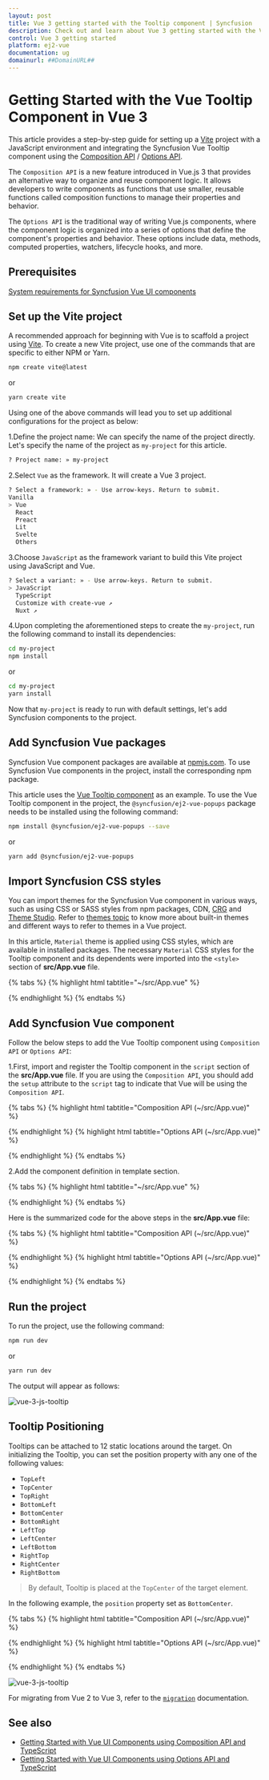 ```yaml
---
layout: post
title: Vue 3 getting started with the Tooltip component | Syncfusion
description: Check out and learn about Vue 3 getting started with the Vue Tooltip component of Syncfusion Essential JS 2 and more details.
control: Vue 3 getting started
platform: ej2-vue
documentation: ug
domainurl: ##DomainURL##
---
```


# Getting Started with the Vue Tooltip Component in Vue 3

This article provides a step-by-step guide for setting up a [Vite](https://vitejs.dev/) project with a JavaScript environment and integrating the Syncfusion Vue Tooltip component using the [Composition API](https://vuejs.org/guide/introduction.html#composition-api) / [Options API](https://vuejs.org/guide/introduction.html#options-api).

The `Composition API` is a new feature introduced in Vue.js 3 that provides an alternative way to organize and reuse component logic. It allows developers to write components as functions that use smaller, reusable functions called composition functions to manage their properties and behavior.

The `Options API` is the traditional way of writing Vue.js components, where the component logic is organized into a series of options that define the component's properties and behavior. These options include data, methods, computed properties, watchers, lifecycle hooks, and more.

## Prerequisites

[System requirements for Syncfusion Vue UI components](https://ej2.syncfusion.com/vue/documentation/system-requirements/)

## Set up the Vite project

A recommended approach for beginning with Vue is to scaffold a project using [Vite](https://vitejs.dev/). To create a new Vite project, use one of the commands that are specific to either NPM or Yarn.

```bash
npm create vite@latest
```

or

```bash
yarn create vite
```

Using one of the above commands will lead you to set up additional configurations for the project as below:

1.Define the project name: We can specify the name of the project directly. Let's specify the name of the project as `my-project` for this article.

```bash
? Project name: » my-project
```

2.Select `Vue` as the framework. It will create a Vue 3 project.

```bash
? Select a framework: » - Use arrow-keys. Return to submit.
Vanilla
> Vue
  React
  Preact
  Lit
  Svelte
  Others
```

3.Choose `JavaScript` as the framework variant to build this Vite project using JavaScript and Vue.

```bash
? Select a variant: » - Use arrow-keys. Return to submit.
> JavaScript
  TypeScript
  Customize with create-vue ↗
  Nuxt ↗
```

4.Upon completing the aforementioned steps to create the `my-project`, run the following command to install its dependencies:

```bash
cd my-project
npm install
```

or

```bash
cd my-project
yarn install
```

Now that `my-project` is ready to run with default settings, let's add Syncfusion components to the project.

## Add Syncfusion Vue packages

Syncfusion Vue component packages are available at [npmjs.com](https://www.npmjs.com/search?q=ej2-vue). To use Syncfusion Vue components in the project, install the corresponding npm package.

This article uses the [Vue Tooltip component](https://www.syncfusion.com/vue-components/vue-tooltip) as an example. To use the Vue Tooltip component in the project, the `@syncfusion/ej2-vue-popups` package needs to be installed using the following command:

```bash
npm install @syncfusion/ej2-vue-popups --save
```

or

```bash
yarn add @syncfusion/ej2-vue-popups
```

## Import Syncfusion CSS styles

You can import themes for the Syncfusion Vue component in various ways, such as using CSS or SASS styles from npm packages, CDN, [CRG](https://ej2.syncfusion.com/javascript/documentation/common/custom-resource-generator/) and [Theme Studio](https://ej2.syncfusion.com/vue/documentation/appearance/theme-studio/). Refer to [themes topic](https://ej2.syncfusion.com/vue/documentation/appearance/theme/) to know more about built-in themes and different ways to refer to themes in a Vue project.

In this article, `Material` theme is applied using CSS styles, which are available in installed packages. The necessary `Material` CSS styles for the Tooltip component and its dependents were imported into the `<style>` section of **src/App.vue** file.

{% tabs %}
{% highlight html tabtitle="~/src/App.vue" %}

<style>
  @import "../node_modules/@syncfusion/ej2-base/styles/material.css";
  @import "../node_modules/@syncfusion/ej2-vue-popups/styles/material.css";
</style>

{% endhighlight %}
{% endtabs %}

## Add Syncfusion Vue component

Follow the below steps to add the Vue Tooltip component using `Composition API` or `Options API`:

1.First, import and register the Tooltip component in the `script` section of the **src/App.vue** file. If you are using the `Composition API`, you should add the `setup` attribute to the `script` tag to indicate that Vue will be using the `Composition API`.

{% tabs %}
{% highlight html tabtitle="Composition API (~/src/App.vue)" %}

<script setup>
  import { TooltipComponent as EjsTooltip  } from "@syncfusion/ej2-vue-popups";
</script>

{% endhighlight %}
{% highlight html tabtitle="Options API (~/src/App.vue)" %}

<script>
import { TooltipComponent  } from "@syncfusion/ej2-vue-popups";
//Component registration
export default {
  name: "App",
  components: {
    "ejs-tooltip": TooltipComponent
  }
}
</script>

{% endhighlight %}
{% endtabs %}
   
2.Add the component definition in template section.

{% tabs %}
{% highlight html tabtitle="~/src/App.vue" %}

<template>
  <ejs-tooltip content='Tooltip content' >
    <span>Show Tooltip</span>
  </ejs-tooltip>
 </template>

{% endhighlight %}
{% endtabs %}

Here is the summarized code for the above steps in the **src/App.vue** file:

{% tabs %}
{% highlight html tabtitle="Composition API (~/src/App.vue)" %}

<template>
  <div id="app">
    <ejs-tooltip content='Tooltip content' target="#target">
        <div style="display: inline-block; position: relative; left: 50%;top: 100px;transform: translateX(-50%);">
          <button id='target' class="e-control e-btn e-lib">Show Tooltip</button>
      </div>
    </ejs-tooltip>
  </div>
</template>

<script setup>
  import { TooltipComponent as EjsTooltip  } from "@syncfusion/ej2-vue-popups";
</script>

<style>
  @import "../node_modules/@syncfusion/ej2-base/styles/material.css";
  @import "../node_modules/@syncfusion/ej2-buttons/styles/material.css";
  @import "../node_modules/@syncfusion/ej2-vue-popups/styles/material.css";
</style>

{% endhighlight %}
{% highlight html tabtitle="Options API (~/src/App.vue)" %}

<template>
  <div id="app">
    <ejs-tooltip content='Tooltip content' target="#target">
        <div style="display: inline-block; position: relative; left: 50%;top: 100px;transform: translateX(-50%);">
          <button id='target' class="e-control e-btn e-lib">Show Tooltip</button>
      </div>
    </ejs-tooltip>
  </div>
</template>

<script>
import { TooltipComponent  } from "@syncfusion/ej2-vue-popups";
//Component registration
export default {
  name: "App",
  components: {
    "ejs-tooltip": TooltipComponent
  },
  data() {
    return {
    };
  },
}
</script>

<style>
  @import "../node_modules/@syncfusion/ej2-base/styles/material.css";
  @import "../node_modules/@syncfusion/ej2-buttons/styles/material.css";
  @import "../node_modules/@syncfusion/ej2-vue-popups/styles/material.css";
 </style>

{% endhighlight %}
{% endtabs %}

## Run the project

To run the project, use the following command:

```bash
npm run dev
```

or

```bash
yarn run dev
```

The output will appear as follows:

![vue-3-js-tooltip](./images/tooltip.PNG)

## Tooltip Positioning

Tooltips can be attached to 12 static locations around the target.
On initializing the Tooltip, you can set the position property with any one of the following values:

* `TopLeft`
* `TopCenter`
* `TopRight`
* `BottomLeft`
* `BottomCenter`
* `BottomRight`
* `LeftTop`
* `LeftCenter`
* `LeftBottom`
* `RightTop`
* `RightCenter`
* `RightBottom`

> By default, Tooltip is placed at the `TopCenter` of the target element.

In the following example, the `position` property set as `BottomCenter`.

{% tabs %}
{% highlight html tabtitle="Composition API (~/src/App.vue)" %}

<template>
  <div id="app">
    <ejs-tooltip content="Tooltip content" :position='position' target="#tooltip">
      <div id='container'>
          <ejs-button id="tooltip">Show tooltip</ejs-button>
      </div>
    </ejs-tooltip>
  </div>
</template>

<script setup>
  import { TooltipComponent as EjsTooltip  } from "@syncfusion/ej2-vue-popups";
  import { ButtonComponent as EjsButton } from '@syncfusion/ej2-vue-buttons';

  const position = 'BottomCenter';
</script>

<style>
  @import "../node_modules/@syncfusion/ej2-base/styles/material.css";
  @import "../node_modules/@syncfusion/ej2-buttons/styles/material.css";
  @import "../node_modules/@syncfusion/ej2-vue-popups/styles/material.css";
  #container {
    display: inline-block;
    position: relative;
    left: 50%;
    margin-top: 100px;
    transform: translateX(-50%);
    height: 200px;
  }

  #tooltip {
    display: inline-block;
    margin: 30px 130px 30px 50px;
  }
</style>

{% endhighlight %}
{% highlight html tabtitle="Options API (~/src/App.vue)" %}

<template>
  <div id="app">
    <ejs-tooltip content="Tooltip content" :position='position' target="#tooltip">
      <div id='container'>
          <ejs-button id="tooltip">Show tooltip</ejs-button>
      </div>
    </ejs-tooltip>
  </div>
</template>

<script>
import { TooltipComponent  } from "@syncfusion/ej2-vue-popups";
import { ButtonComponent } from '@syncfusion/ej2-vue-buttons';
//Component registration
export default {
  name: "App",
  components: {
    "ejs-tooltip": TooltipComponent,
    "ejs-button": ButtonComponent
  },
  data() {
    return {
      position: "BottomCenter"
    };
  },
}
</script>

<style>
  @import "../node_modules/@syncfusion/ej2-base/styles/material.css";
  @import "../node_modules/@syncfusion/ej2-buttons/styles/material.css";
  @import "../node_modules/@syncfusion/ej2-vue-popups/styles/material.css";
  #container {
    display: inline-block;
    position: relative;
    left: 50%;
    margin-top: 100px;
    transform: translateX(-50%);
    height: 200px;
  }

  #tooltip {
    display: inline-block;
    margin: 30px 130px 30px 50px;
  }
</style>

{% endhighlight %}
{% endtabs %}

![vue-3-js-tooltip](./images/tooltip-position.PNG)

For migrating from Vue 2 to Vue 3, refer to the [`migration`](https://ej2.syncfusion.com/vue/documentation/getting-started/vue3-tutorial/#migration-from-vue-2-to-vue-3) documentation.

## See also

* [Getting Started with Vue UI Components using Composition API and TypeScript](../getting-started/vue-3-ts-composition.md)
* [Getting Started with Vue UI Components using Options API and TypeScript](../getting-started/vue-3-ts-options.md)